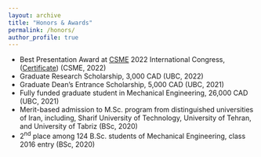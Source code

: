 ```yaml
---
layout: archive
title: "Honors & Awards"
permalink: /honors/
author_profile: true
---
```


- Best Presentation Award at [CSME](https://www.csme-scgm.ca/conferences) 2022 International Congress,
([Certificate](https://arashjkh.github.io/files/Best-Presentation-Arash-Jalil-Khabbazi.pdf)) (CSME, 2022)
- Graduate Research Scholarship, 3,000 CAD (UBC, 2022)
- Graduate Dean’s Entrance Scholarship, 5,000 CAD (UBC, 2021)
- Fully funded graduate student in Mechanical Engineering, 26,000 CAD (UBC, 2021)
- Merit-based admission to M.Sc. program from distinguished universities of Iran, including, Sharif University of Technology, University of Tehran, and
University of Tabriz (BSc, 2020)
- 2<sup>nd</sup> place among 124 B.Sc. students of Mechanical Engineering, class 2016 entry (BSc, 2020)
